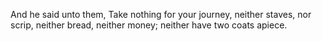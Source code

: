 And he said unto them, Take nothing for your journey, neither staves, nor scrip, neither bread, neither money; neither have two coats apiece.

